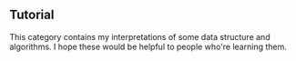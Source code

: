 ## Tutorial

This category contains my interpretations of some data structure and algorithms. I hope these would be helpful to people who're learning them.
